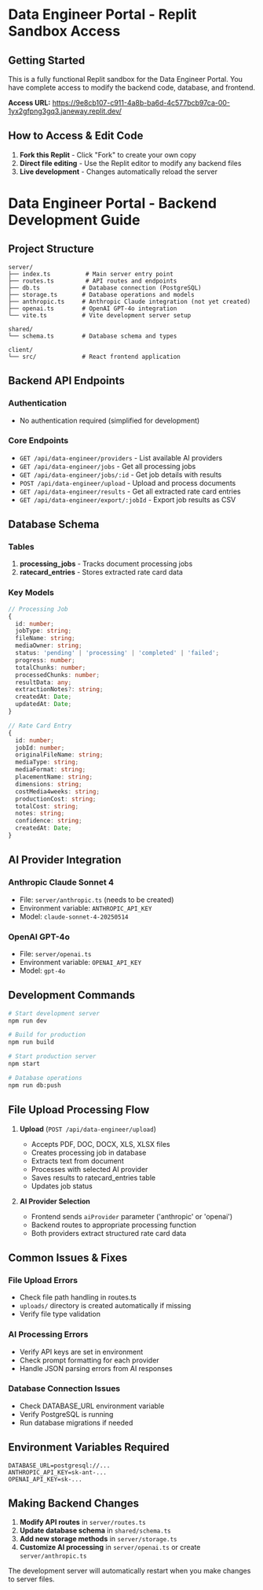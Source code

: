 # Data Engineer Portal - Replit Sandbox Access

## Getting Started

This is a fully functional Replit sandbox for the Data Engineer Portal. You have complete access to modify the backend code, database, and frontend.

**Access URL:** https://9e8cb107-c911-4a8b-ba6d-4c577bcb97ca-00-1yx2gfpng3gq3.janeway.replit.dev/

## How to Access & Edit Code

1. **Fork this Replit** - Click "Fork" to create your own copy
2. **Direct file editing** - Use the Replit editor to modify any backend files
3. **Live development** - Changes automatically reload the server

# Data Engineer Portal - Backend Development Guide

## Project Structure

```
server/
├── index.ts          # Main server entry point
├── routes.ts         # API routes and endpoints
├── db.ts            # Database connection (PostgreSQL)
├── storage.ts       # Database operations and models
├── anthropic.ts     # Anthropic Claude integration (not yet created)
├── openai.ts        # OpenAI GPT-4o integration
└── vite.ts          # Vite development server setup

shared/
└── schema.ts        # Database schema and types

client/
└── src/             # React frontend application
```

## Backend API Endpoints

### Authentication
- No authentication required (simplified for development)

### Core Endpoints
- `GET /api/data-engineer/providers` - List available AI providers
- `GET /api/data-engineer/jobs` - Get all processing jobs
- `GET /api/data-engineer/jobs/:id` - Get job details with results
- `POST /api/data-engineer/upload` - Upload and process documents
- `GET /api/data-engineer/results` - Get all extracted rate card entries
- `GET /api/data-engineer/export/:jobId` - Export job results as CSV

## Database Schema

### Tables
1. **processing_jobs** - Tracks document processing jobs
2. **ratecard_entries** - Stores extracted rate card data

### Key Models
```typescript
// Processing Job
{
  id: number;
  jobType: string;
  fileName: string;
  mediaOwner: string;
  status: 'pending' | 'processing' | 'completed' | 'failed';
  progress: number;
  totalChunks: number;
  processedChunks: number;
  resultData: any;
  extractionNotes?: string;
  createdAt: Date;
  updatedAt: Date;
}

// Rate Card Entry
{
  id: number;
  jobId: number;
  originalFileName: string;
  mediaType: string;
  mediaFormat: string;
  placementName: string;
  dimensions: string;
  costMedia4weeks: string;
  productionCost: string;
  totalCost: string;
  notes: string;
  confidence: string;
  createdAt: Date;
}
```

## AI Provider Integration

### Anthropic Claude Sonnet 4
- File: `server/anthropic.ts` (needs to be created)
- Environment variable: `ANTHROPIC_API_KEY`
- Model: `claude-sonnet-4-20250514`

### OpenAI GPT-4o
- File: `server/openai.ts`
- Environment variable: `OPENAI_API_KEY`
- Model: `gpt-4o`

## Development Commands

```bash
# Start development server
npm run dev

# Build for production
npm run build

# Start production server
npm start

# Database operations
npm run db:push
```

## File Upload Processing Flow

1. **Upload** (`POST /api/data-engineer/upload`)
   - Accepts PDF, DOC, DOCX, XLS, XLSX files
   - Creates processing job in database
   - Extracts text from document
   - Processes with selected AI provider
   - Saves results to ratecard_entries table
   - Updates job status

2. **AI Provider Selection**
   - Frontend sends `aiProvider` parameter ('anthropic' or 'openai')
   - Backend routes to appropriate processing function
   - Both providers extract structured rate card data

## Common Issues & Fixes

### File Upload Errors
- Check file path handling in routes.ts
- `uploads/` directory is created automatically if missing
- Verify file type validation

### AI Processing Errors
- Verify API keys are set in environment
- Check prompt formatting for each provider
- Handle JSON parsing errors from AI responses

### Database Connection Issues
- Check DATABASE_URL environment variable
- Verify PostgreSQL is running
- Run database migrations if needed

## Environment Variables Required

```
DATABASE_URL=postgresql://...
ANTHROPIC_API_KEY=sk-ant-...
OPENAI_API_KEY=sk-...
```

## Making Backend Changes

1. **Modify API routes** in `server/routes.ts`
2. **Update database schema** in `shared/schema.ts`
3. **Add new storage methods** in `server/storage.ts`
4. **Customize AI processing** in `server/openai.ts` or create `server/anthropic.ts`

The development server will automatically restart when you make changes to server files.